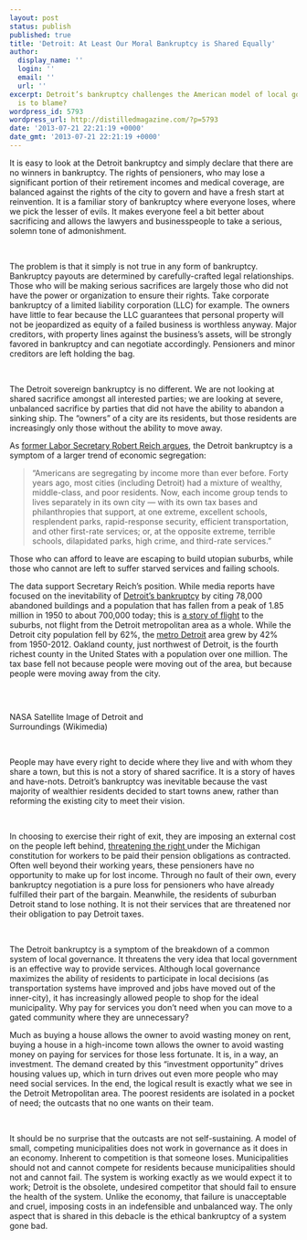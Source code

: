 ```yaml
---
layout: post
status: publish
published: true
title: 'Detroit: At Least Our Moral Bankruptcy is Shared Equally'
author:
  display_name: ''
  login: ''
  email: ''
  url: ''
excerpt: Detroit’s bankruptcy challenges the American model of local governance. Who
  is to blame?
wordpress_id: 5793
wordpress_url: http://distilledmagazine.com/?p=5793
date: '2013-07-21 22:21:19 +0000'
date_gmt: '2013-07-21 22:21:19 +0000'
---
```

<p>It is easy to look at the Detroit bankruptcy and simply declare that there are no winners in bankruptcy. The rights of pensioners, who may lose a significant portion of their retirement incomes and medical coverage, are balanced against the rights of the city to govern and have a fresh start at reinvention. It is a familiar story of bankruptcy where everyone loses, where we pick the lesser of evils. It makes everyone feel a bit better about sacrificing and allows the lawyers and businesspeople to take a serious, solemn tone of admonishment.</p>
<p>&nbsp;</p>
<p>The problem is that it simply is not true in any form of bankruptcy. Bankruptcy payouts are determined by carefully-crafted legal relationships. Those who will be making serious sacrifices are largely those who did not have the power or organization to ensure their rights. Take corporate bankruptcy of a limited liability corporation (LLC) for example. The owners have little to fear because the LLC guarantees that personal property will not be jeopardized as equity of a failed business is worthless anyway. Major creditors, with property lines against the business’s assets, will be strongly favored in bankruptcy and can negotiate accordingly. Pensioners and minor creditors are left holding the bag.</p>
<p>&nbsp;</p>
<p class="break">The Detroit sovereign bankruptcy is no different. We are not looking at shared sacrifice amongst all interested parties; we are looking at severe, unbalanced sacrifice by parties that did not have the ability to abandon a sinking ship. The “owners” of a city are its residents, but those residents are increasingly only those without the ability to move away.</p>
<p class="break">
<p>As <a href="http://distilledmagazine.com/wp-content/uploads/2013/07/55976062830" target="_blank">former Labor Secretary Robert Reich argues</a>, the Detroit bankruptcy is a symptom of a larger trend of economic segregation:</p>
<blockquote><p>“Americans are segregating by income more than ever before. Forty years ago, most cities (including Detroit) had a mixture of wealthy, middle-class, and poor residents. Now, each income group tends to lives separately in its own city — with its own tax bases and philanthropies that support, at one extreme, excellent schools, resplendent parks, rapid-response security, efficient transportation, and other first-rate services; or, at the opposite extreme, terrible schools, dilapidated parks, high crime, and third-rate services.”</p></blockquote>
<p class="break">Those who can afford to leave are escaping to build utopian suburbs, while those who cannot are left to suffer starved services and failing schools.</p>
<p class="break">
<p>The data support Secretary Reich’s position. While media reports have focused on the inevitability of <a href="http://distilledmagazine.com/wp-content/uploads/2013/07/detroit-becomes-biggest-u-s-city-to-file-for-bankruptcy.html" target="_blank">Detroit’s bankruptcy</a> by citing 78,000 abandoned buildings and a population that has fallen from a peak of 1.85 million in 1950 to about 700,000 today; this is <a href="http://distilledmagazine.com/wp-content/uploads/2013/07/2569481" target="_blank">a story of flight</a> to the suburbs, not flight from the Detroit metropolitan area as a whole. While the Detroit city population fell by 62%, the <a href="http://distilledmagazine.com/wp-content/uploads/2013/07/Metro_Detroit" target="_blank">metro Detroit</a> area grew by 42% from 1950-2012. Oakland county, just northwest of Detroit, is the fourth richest county in the United States with a population over one million. The tax base fell not because people were moving out of the area, but because people were moving away from the city.</p>
<p>&nbsp;</p>
<div class=" wp-image-5638 alignleft" style="width: 300px;">
<p class="image"><img style="max-width: 90%; max-height: 90%; margin: auto; display: block;" alt="" src="http://distilledmagazine.com/wp-content/uploads/2013/07/Large_Detroit_Landsat.jpg" /></p>
<p class="caption">NASA Satellite Image of Detroit and<br />
Surroundings (Wikimedia)</p>
<p>&nbsp;</p>
</div>
<p>People may have every right to decide where they live and with whom they share a town, but this is not a story of shared sacrifice. It is a story of haves and have-nots. Detroit’s bankruptcy was inevitable because the vast majority of wealthier residents decided to start towns anew, rather than reforming the existing city to meet their vision.</p>
<p>&nbsp;</p>
<p>In choosing to exercise their right of exit, they are imposing an external cost on the people left behind, <a href="http://distilledmagazine.com/wp-content/uploads/2013/07/story?id=19716119" target="_blank">threatening the right </a>under the Michigan constitution for workers to be paid their pension obligations as contracted. Often well beyond their working years, these pensioners have no opportunity to make up for lost income. Through no fault of their own, every bankruptcy negotiation is a pure loss for pensioners who have already fulfilled their part of the bargain. Meanwhile, the residents of suburban Detroit stand to lose nothing. It is not their services that are threatened nor their obligation to pay Detroit taxes.</p>
<p>&nbsp;</p>
<p class="break">The Detroit bankruptcy is a symptom of the breakdown of a common system of local governance. It threatens the very idea that local government is an effective way to provide services. Although local governance maximizes the ability of residents to participate in local decisions (as transportation systems have improved and jobs have moved out of the inner-city), it has increasingly allowed people to shop for the ideal municipality. Why pay for services you don’t need when you can move to a gated community where they are unnecessary?</p>
<p class="break">
<p>Much as buying a house allows the owner to avoid wasting money on rent, buying a house in a high-income town allows the owner to avoid wasting money on paying for services for those less fortunate. It is, in a way, an investment. The demand created by this “investment opportunity” drives housing values up, which in turn drives out even more people who may need social services. In the end, the logical result is exactly what we see in the Detroit Metropolitan area. The poorest residents are isolated in a pocket of need; the outcasts that no one wants on their team.</p>
<p>&nbsp;</p>
<p>It should be no surprise that the outcasts are not self-sustaining. A model of small, competing municipalities does not work in governance as it does in an economy. Inherent to competition is that someone loses. Municipalities should not and cannot compete for residents because municipalities should not and cannot fail. The system is working exactly as we would expect it to work; Detroit is the obsolete, undesired competitor that should fail to ensure the health of the system. Unlike the economy, that failure is unacceptable and cruel, imposing costs in an indefensible and unbalanced way. The only aspect that is shared in this debacle is the ethical bankruptcy of a system gone bad.</p>
<p>&nbsp;</p>
